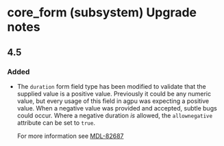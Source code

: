 # core_form (subsystem) Upgrade notes

## 4.5

### Added

- The `duration` form field type has been modified to validate that the supplied value is a positive value.
  Previously it could be any numeric value, but every usage of this field in agpu was expecting a positive value. When a negative value was provided and accepted, subtle bugs could occur.
  Where a negative duration _is_ allowed, the `allownegative` attribute can be set to `true`.

  For more information see [MDL-82687](https://tracker.agpu.org/browse/MDL-82687)
